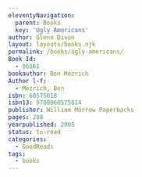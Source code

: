 ```yaml
---
eleventyNavigation:
  parent: Books
  key: 'Ugly Americans'
author: Glenn Dixon
layout: layouts/books.njk
permalink: /books/ugly-americans/
Book Id:
  - 86161
bookauthor: Ben Mezrich
Author l-f:
  - Mezrich, Ben
isbn: 60575018
isbn13: 9780060575014
publisher: William Morrow Paperbacks
pages: 288
yearpublished: 2005
status: to-read
categories:
  - GoodReads
tags:
  - books
---
```

